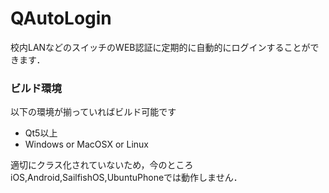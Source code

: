 QAutoLogin
==========

校内LANなどのスイッチのWEB認証に定期的に自動的にログインすることができます．

### ビルド環境

以下の環境が揃っていればビルド可能です

* Qt5以上
* Windows or MacOSX or Linux

適切にクラス化されていないため，今のところiOS,Android,SailfishOS,UbuntuPhoneでは動作しません．
